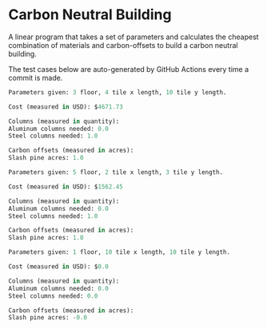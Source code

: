 # Carbon Neutral Building
A linear program that takes a set of parameters and calculates the cheapest combination of materials and carbon-offsets to build a carbon neutral building.

The test cases below are auto-generated by GitHub Actions every time a commit is made.
<!-- TEST CASE 1 -->
```python
Parameters given: 3 floor, 4 tile x length, 10 tile y length.

Cost (measured in USD): $4671.73

Columns (measured in quantity):
Aluminum columns needed: 0.0
Steel columns needed: 1.0

Carbon offsets (measured in acres):
Slash pine acres: 1.0
```
<!-- END TEST CASE -->

<!-- TEST CASE 2 -->
```python
Parameters given: 5 floor, 2 tile x length, 3 tile y length.

Cost (measured in USD): $1562.45

Columns (measured in quantity):
Aluminum columns needed: 0.0
Steel columns needed: 1.0

Carbon offsets (measured in acres):
Slash pine acres: 1.0
```
<!-- END TEST CASE -->

<!-- TEST CASE 3 -->
```python
Parameters given: 1 floor, 10 tile x length, 10 tile y length.

Cost (measured in USD): $0.0

Columns (measured in quantity):
Aluminum columns needed: 0.0
Steel columns needed: 0.0

Carbon offsets (measured in acres):
Slash pine acres: -0.0
```
<!-- END TEST CASE -->